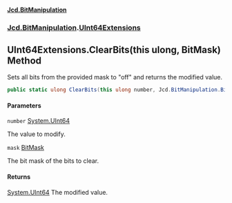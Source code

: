 #### [Jcd.BitManipulation](index.md 'index')

### [Jcd.BitManipulation](Jcd.BitManipulation.md 'Jcd.BitManipulation').[UInt64Extensions](Jcd.BitManipulation.UInt64Extensions.md 'Jcd.BitManipulation.UInt64Extensions')

## UInt64Extensions.ClearBits(this ulong, BitMask) Method

Sets all bits from the provided mask to "off" and returns the modified value.

```csharp
public static ulong ClearBits(this ulong number, Jcd.BitManipulation.BitMask mask);
```

#### Parameters

<a name='Jcd.BitManipulation.UInt64Extensions.ClearBits(thisulong,Jcd.BitManipulation.BitMask).number'></a>

`number` [System.UInt64](https://docs.microsoft.com/en-us/dotnet/api/System.UInt64 'System.UInt64')

The value to modify.

<a name='Jcd.BitManipulation.UInt64Extensions.ClearBits(thisulong,Jcd.BitManipulation.BitMask).mask'></a>

`mask` [BitMask](Jcd.BitManipulation.BitMask.md 'Jcd.BitManipulation.BitMask')

The bit mask of the bits to clear.

#### Returns

[System.UInt64](https://docs.microsoft.com/en-us/dotnet/api/System.UInt64 'System.UInt64')
The modified value.
